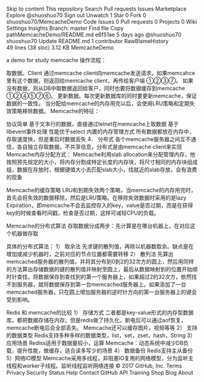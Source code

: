 Skip to content
This repository
Search
Pull requests
Issues
Marketplace
Explore
 @shuoshuo70
 Sign out
 Unwatch 1
  Star 0
  Fork 0 shuoshuo70/MemcacheDemo
 Code  Issues 0  Pull requests 0  Projects 0  Wiki  Settings Insights 
Branch: master Find file Copy pathMemcacheDemo/README.md
e6f51ae  5 days ago
@shuoshuo70 shuoshuo70 Update README.md
1 contributor
RawBlameHistory     
49 lines (38 sloc)  3.12 KB
MemcacheDemo

a demo for study memcache 操作流程：

取数据。Client 通过memcache client向memcache发送请求，如果memcahce里有这个数据，则返回给memcache client，再传给客户端 ①②③⑦。 如果没有数据，则从DB中取数据返回给客户，同时也要将数据缓存到memcache ①②④⑤⑦⑥。
更新数据。每次更新数据库的同时要更新memcache，保证数据的一致性。
当分配给memcache的内存用完以后，会使用LRU策略和定期失效策略移除数据。
Memcache的特征：

协议简单 基于文本行的数据，直接通过telnet在memcache上取数据
基于libevent事件处理 性能优于select
内置的内存管理方式 所有数据都放在内存中，存取速度快，但是重启时数据丢失 4． 分布式 各个memcache服务器之间互不通信，各自独立存取数据，不共享信息，分布式是由memcache client来实现
Memcache内存分配方式： Memcache利用slab allocation来分配管理内存，他按照预先规定的大小，将内存分割成特定长度的内存块，将尺寸相同的内存块组成组，数据在存放时，根据键值大小去匹配slab大小，找就近的slab存放，会有浪费的现象

Memcache的缓存策略 LRU和到期失效两个策略，当memcache的内存用完时，首先会将失效的数据移除，然后是LRU策略。在移除失效数据时采用的是lazy Expiration，即memcache不会去监控存入的key，value是否过期，而是在获得key的时候查看时间戳，检查是否过期，这样可减轻CPU的负载。

Memcache的分布式算法 存取数据分成两步：先计算是在哪台机器上，在对应这个机器做存取

具体的分布式算法： 1）	取余法 先求键的散列值，再除以机器数取余。缺点是在增加或减少机器时，之前对应的节点位置都需要转移 2）	散列法 先算出memcached服务器的散列值，并将其分布到0到2的32次方的圆上，然后用同样的方法算出存储数据的键的散列值并映射至圆上，最后从数据映射到的位置开始顺时针查找，将数据保存到查找到的第一个服务器上，如果超过2的32次方，依然找不到服务器，就将数据保存到第一台memcached服务器上。如果添加了一台memcached服务器，只在圆上增加服务器的逆时针方向的第一台服务器上的键会受到影响。

Redis 和 memcache的比较 1） 存储方式 二者都是key-value形式的内存型数据库，都把数据存储在内存，但是redis做了持久化，断电后可以通过aof恢复，memcache断电后会全部丢失。 Memcache还可以缓存图片，视频等等 2） 支持的数据类型 Redis支持多种多样的数据类型，list，set，zset，hash，String 3） 应用场景 Rediss适用于数据量较小，运算 Memcache：动态系统中减少DB负载，提升性能，做缓存，适合读多写少的场景 4） 数据备份 Redis支持主从备份 5）网络IO模型 Memcache采用多线程，非阻塞IO复用的网络模型，分为监听主线程和worker子线程。监听线程监听网络连接
© 2017 GitHub, Inc.
Terms
Privacy
Security
Status
Help
Contact GitHub
API
Training
Shop
Blog
About
